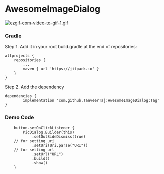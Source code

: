 # AwesomeImageDialog

[![ezgif-com-video-to-gif-1.gif](https://i.postimg.cc/VNqqL7m3/ezgif-com-video-to-gif-1.gif)](https://postimg.cc/3yw4tFyB)

### Gradle
Step 1. Add it in your root build.gradle at the end of repositories:

	allprojects {
		repositories {
			...
			maven { url 'https://jitpack.io' }
		}
	}
  
  
Step 2. Add the dependency

	dependencies {
	        implementation 'com.github.TanveerTaj:AwesomeImageDialog:Tag'
	}

### Demo Code
      
        button.setOnClickListener {
            PicDialog.Builder(this)
                .setOutSideDismiss(true)
        // for setting uri
                .setUri(Uri.parse("URI"))
        // for setting url               
                .setUrl("URL")
                .build()
                .show()
        }
        
